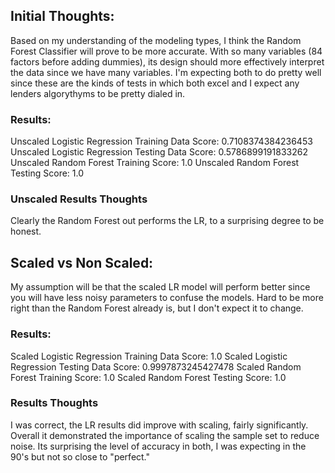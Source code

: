 ## Initial Thoughts:
Based on my understanding of the modeling types, I think the Random Forest Classifier will prove to be more accurate.  With so many variables (84 factors before adding dummies), its design should more effectively interpret the data since we have many variables.  I'm expecting both to do pretty well since these are the kinds of tests in which both excel and I expect any lenders algorythyms to be pretty dialed in.

### Results:
Unscaled Logistic Regression Training Data Score: 0.7108374384236453
Unscaled Logistic Regression Testing Data Score: 0.5786899191833262
Unscaled Random Forest Training Score: 1.0
Unscaled Random Forest Testing Score: 1.0

### Unscaled Results Thoughts
Clearly the Random Forest out performs the LR, to a surprising degree to be honest.

## Scaled vs Non Scaled:

My assumption will be that the scaled LR model will perform better since you will have less noisy parameters to confuse the models. Hard to be more right than the Random Forest already is, but I don't expect it to change.
 
### Results:
Scaled Logistic Regression Training Data Score: 1.0
Scaled Logistic Regression Testing Data Score: 0.9997873245427478
Scaled Random Forest Training Score: 1.0
Scaled Random Forest Testing Score: 1.0

### Results Thoughts

I was correct, the LR results did improve with scaling, fairly significantly. Overall it demonstrated the importance of scaling the sample set to reduce noise. Its surprising the level of accuracy in both, I was expecting in the 90's but not so close to "perfect."